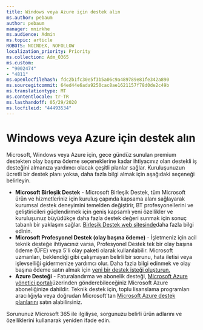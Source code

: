 ```yaml
---
title: Windows veya Azure için destek alın
ms.author: pebaum
author: pebaum
manager: mnirkhe
ms.audience: Admin
ms.topic: article
ROBOTS: NOINDEX, NOFOLLOW
localization_priority: Priority
ms.collection: Adm_O365
ms.custom:
- "9002474"
- "4811"
ms.openlocfilehash: fdc2b1fc30e5f3b5a06c9a489789e81fe342a890
ms.sourcegitcommit: 64ed44e6ada9250cac8ae1621157f78d0de2c49b
ms.translationtype: MT
ms.contentlocale: tr-TR
ms.lasthandoff: 05/29/2020
ms.locfileid: "44493534"
---
```

# <a name="get-support-for-windows-or-azure"></a>Windows veya Azure için destek alın

Microsoft, Windows veya Azure için, gece gündüz sunulan premium destekten olay başına ödeme seçeneklerine kadar ihtiyacınız olan destekli iş desteğini almanıza yardımcı olacak çeşitli planlar sağlar. Kuruluşunuzun ücretli bir destek planı yoksa, daha fazla bilgi almak için aşağıdaki seçeneği belirleyin.

- **Microsoft Birleşik Destek** - Microsoft Birleşik Destek, tüm Microsoft ürün ve hizmetleriniz için kuruluş çapında kapsama alanı sağlayarak kurumsal destek deneyimini temelden değiştirir, BT profesyonellerini ve geliştiricileri güçlendirmek için geniş kapsamlı yeni özellikler ve kuruluşunuz büyüdükçe daha fazla destek değeri sunmak için sonuç tabanlı bir yaklaşım sağlar. [Birleşik Destek web sitesinde](https://aka.ms/unified-support)daha fazla bilgi edinin.
- **Microsoft Profesyonel Destek (olay başına ödeme)** - İşletmeniz için acil teknik desteğe ihtiyacınız varsa, Profesyonel Destek tek bir olay başına ödeme (ÜFE) veya 5'li olay paketi olarak kullanılabilir. Microsoft uzmanları, beklendiği gibi çalışmayan belirli bir sorunu, hata iletisi veya işlevselliği gidermenize yardımcı olur. Daha fazla bilgi edinmek ve olay başına ödeme satın almak için [yeni bir destek isteği oluşturun.](https://support.microsoft.com/supportforbusiness/productselection)
- **Azure Desteği** - Faturalandırma ve abonelik desteği, [Microsoft Azure yönetici portalı](https://portal.azure.com/)üzerinden gönderebileceğiniz Microsoft Azure aboneliğinize dahildir. Teknik destek için, toplu lisanslama programları aracılığıyla veya doğrudan Microsoft'tan [Microsoft Azure destek planlarını](https://azure.microsoft.com/support/plans/) satın alabilirsiniz.

Sorununuz Microsoft 365 ile ilgiliyse, sorgunuzu belirli ürün adlarını ve özelliklerini kullanarak yeniden ifade edin.
